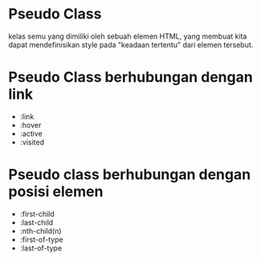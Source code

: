 # Pseudo Class
  kelas semu yang dimiliki oleh sebuah elemen HTML, yang membuat kita
  dapat mendefinisikan style pada "keadaan tertentu" dari elemen tersebut.

# Pseudo Class berhubungan dengan link
- :link
- :hover
- :active
- :visited

# Pseudo class berhubungan dengan posisi elemen

- :first-child
- :last-child
- :nth-child(n)
- :first-of-type
- :last-of-type
